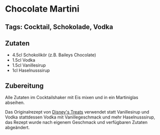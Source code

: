 # Chocolate Martini
## Tags: Cocktail, Schokolade, Vodka

## Zutaten
- 4.5cl Schokolikör (z.B. Baileys Chocolate)
- 1.5cl Vodka
- 1.5cl Vanillesirup
- 1cl Haselnusssirup

## Zubereitung
Alle Zutaten im Cocktailshaker mit Eis mixen und in ein Martiniglas abseihen.

Das Originalrezept von [Disney's Treats](https://www.amazon.com/Delicious-Disney-Sweet-Treats-Brandon/dp/1484732901) verwendet statt Vanillesirup und Vodka stattdessen Vodka mit Vanillegeschmack und mehr Haselnusssirup, das Rezept wurde nach eigenem Geschmack und verfügbaren Zutaten abgeändert.